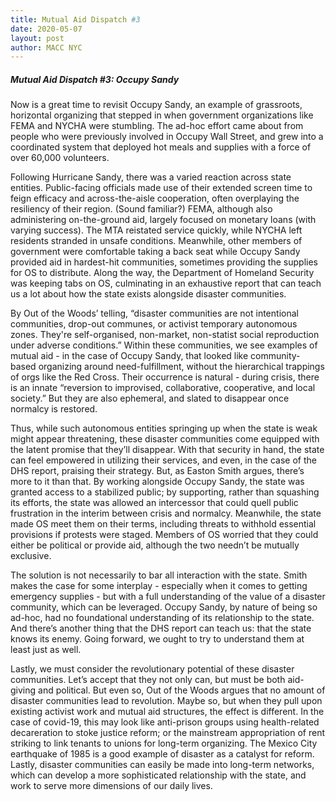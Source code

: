 ```yaml
---
title: Mutual Aid Dispatch #3
date: 2020-05-07
layout: post
author: MACC NYC
---
```


##### Mutual Aid Dispatch #3: Occupy Sandy



Now is a great time to revisit Occupy Sandy, an example of grassroots, horizontal organizing that stepped in when government organizations like FEMA and NYCHA were stumbling. The ad-hoc effort came about from people who were previously involved in Occupy Wall Street, and grew into a coordinated system that deployed hot meals and supplies with a force of over 60,000 volunteers. 

Following Hurricane Sandy, there was a varied reaction across state entities. Public-facing officials made use of their extended screen time to feign efficacy and across-the-aisle cooperation, often overplaying the resiliency of their region. (Sound familiar?) FEMA, although also administering on-the-ground aid, largely focused on monetary loans (with varying success). The MTA reistated service quickly, while NYCHA left residents stranded in unsafe conditions. Meanwhile, other members of government were comfortable taking a back seat while Occupy Sandy provided aid in hardest-hit communities, sometimes providing the supplies for OS to distribute. Along the way, the Department of Homeland Security was keeping tabs on OS, culminating in an exhaustive report that can teach us a lot about how the state exists alongside disaster communities.

By Out of the Woods’ telling, “disaster communities are not intentional communities, drop-out communes, or activist temporary autonomous zones. They're self-organised, non-market, non-statist social reproduction under adverse conditions.” Within these communities, we see examples of mutual aid - in the case of Occupy Sandy, that looked like community-based organizing around need-fulfillment, without the hierarchical trappings of orgs like the Red Cross. Their occurrence is natural - during crisis, there is an innate “reversion to improvised, collaborative, cooperative, and local society.” But they are also ephemeral, and slated to disappear once normalcy is restored.

Thus, while such autonomous entities springing up when the state is weak might appear threatening, these disaster communities come equipped with the latent promise that they’ll disappear. With that security in hand, the state can feel empowered in utilizing their services, and even, in the case of the DHS report, praising their strategy. But, as Easton Smith argues, there’s more to it than that. By working alongside Occupy Sandy, the state was granted access to a stabilized public; by supporting, rather than squashing its efforts, the state was allowed an intercessor that could quell public frustration in the interim between crisis and normalcy. Meanwhile, the state made OS meet them on their terms, including threats to withhold essential provisions if protests were staged. Members of OS worried that they could either be political or provide aid, although the two needn’t be mutually exclusive.

The solution is not necessarily to bar all interaction with the state. Smith makes the case for some interplay - especially when it comes to getting emergency supplies - but with a full understanding of the value of a disaster community, which can be leveraged. Occupy Sandy, by nature of being so ad-hoc, had no foundational understanding of its relationship to the state. And there’s another thing that the DHS report can teach us: that the state knows its enemy. Going forward, we ought to try to understand them at least just as well.

Lastly, we must consider the revolutionary potential of these disaster communities. Let’s accept that they not only can, but must be both aid-giving and political. But even so, Out of the Woods argues that no amount of disaster communities lead to revolution. Maybe so, but when they pull upon existing activist work and mutual aid structures, the effect is different. In the case of covid-19, this may look like anti-prison groups using health-related decareration to stoke justice reform; or the mainstream appropriation of rent striking to link tenants to unions for long-term organizing. The Mexico City earthquake of 1985 is a good example of disaster as a catalyst for reform. Lastly, disaster communities can easily be made into long-term networks, which can develop a more sophisticated relationship with the state, and work to serve more dimensions of our daily lives.  
